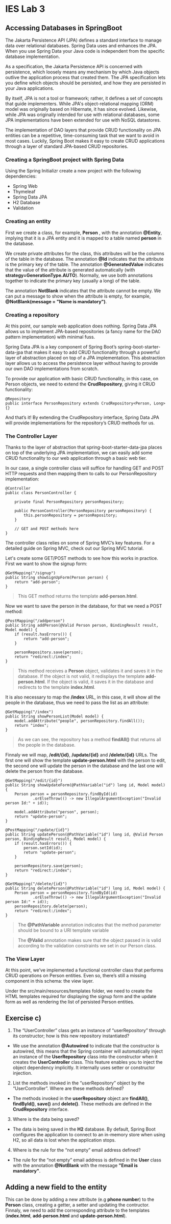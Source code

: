 # IES Lab 3

## Accessing Databases in SpringBoot

The Jakarta Persistence API (JPA) defines a standard interface to manage data over relational databases. Spring Data uses and enhances the JPA. When you use Spring Data your Java code is independent
from the specific database implementation.

As a specification, the Jakarta Persistence API is concerned with persistence, which loosely means any mechanism by which Java objects outlive the application process that created them. The JPA specification lets you define which objects should be persisted, and how they are persisted in your Java applications.

By itself, JPA is not a tool or framework; rather, it defines a set of concepts that guide implementers. While JPA's object-relational mapping (ORM) model was originally based on Hibernate, it has since evolved. Likewise, while JPA was originally intended for use with relational databases, some JPA implementations have been extended for use with NoSQL datastores.

The implementation of DAO layers that provide CRUD functionality on JPA entities can be a repetitive, time-consuming task that we want to avoid in most cases.
Luckily, Spring Boot makes it easy to create CRUD applications through a layer of standard JPA-based CRUD repositories.

### Creating a SpringBoot project with Spring Data

Using the Spring Initializr create a new project with the following dependencies:

- Spring Web
- Thymeleaf
- Spring Data JPA
- H2 Database
- Validation

### Creating an entity

First we create a class, for example, **Person** , with the annotation **@Entity**, implying that it is a JPA entity and it is mapped to a table named **person** in the database.

We create private attributes for the class, this attributes will be the columns of the table in the database. The annotation **@Id** indicates that the attribute is the primary key of the table. The annotation **@GeneratedValue** indicates that the value of the attribute is generated automatically (with **strategy=GenerationType.AUTO**). Normally, we use both annotations together to indicate the primary key (usually a long) of the table.

The annotation **NotBlank** indicates that the attribute cannot be empty. We can put a message to show when the attribute is empty, for example, **@NotBlank(message = "Name is mandatory")**.

### Creating a repository

At this point, our sample web application does nothing.
Spring Data JPA allows us to implement JPA-based repositories (a fancy name for the DAO pattern implementation) with minimal fuss.

Spring Data JPA is a key component of Spring Boot’s spring-boot-starter-data-jpa that makes it easy to add CRUD functionality through a powerful layer of abstraction placed on top of a JPA implementation. This abstraction layer allows us to access the persistence layer without having to provide our own DAO implementations from scratch.

To provide our application with basic CRUD functionality, in this case, on Person objects, we need to extend the **CrudRepository**, giving
it CRUD functionality:
```
@Repository
public interface PersonRepository extends CrudRepository<Person, Long> {}
```

And that’s it! By extending the CrudRepository interface, Spring Data JPA will provide implementations for the repository’s CRUD methods for us.

### The Controller Layer

Thanks to the layer of abstraction that spring-boot-starter-data-jpa places on top of the underlying JPA implementation, we can easily add some CRUD functionality to our web application through a basic web tier.

In our case, a single controller class will suffice for handling GET and POST HTTP requests and then mapping them to calls to our PersonRepository implementation:

```
@Controller
public class PersonController {

    private final PersonRepository personRepository;

    public PersonController(PersonRepository personRepository) {
        this.personRepository = personRepository;
    }

    // GET and POST methods here
}
```

The controller class relies on some of Spring MVC’s key features. For a detailed guide on Spring MVC, check out our Spring MVC tutorial.

Let's create some GET/POST methods to see how this works in practice.
First we want to show the signup form:

```
@GetMapping("/signup")
public String showSignUpForm(Person person) {
    return "add-person";
}
```
> This GET method returns the template **add-person.html**.

Now we want to save the person in the database, for that we need a POST method:

```
@PostMapping("/addperson")
public String addPerson(@Valid Person person, BindingResult result, Model model) {
    if (result.hasErrors()) {
        return "add-person";
    }
    
    personRepository.save(person);
    return "redirect:/index";
}
```
> This method receives a **Person** object, validates it and saves it in the database. If the object is not valid, it redisplays the template **add-person.html**. If the object is valid, it saves it in the database and redirects to the template **index.html**.

It is also necessary to map the **/index** URL, in this case, it will show all the people in the database, thus we need to pass the list as an attribute:

```
@GetMapping("/index")
public String showPersonList(Model model) {
    model.addAttribute("people", personRepository.findAll());
    return "index";
}
```
> As we can see, the repository has a method **findAll()** that returns all the people in the database.

Finnaly we will map, **/edit/{id}**, **/update/{id}** and **/delete/{id}** URLs. The first one will show the template **update-person.html** with the person to edit, the second one will update the person in the database and the last one will delete the person from the database.

```
@GetMapping("/edit/{id}")
public String showUpdateForm(@PathVariable("id") long id, Model model) {
    Person person = personRepository.findById(id)
            .orElseThrow(() -> new IllegalArgumentException("Invalid person Id:" + id));

    model.addAttribute("person", person);
    return "update-person";
}

@PostMapping("/update/{id}")
public String updatePerson(@PathVariable("id") long id, @Valid Person person, BindingResult result, Model model) {
    if (result.hasErrors()) {
        person.setId(id);
        return "update-person";
    }

    personRepository.save(person);
    return "redirect:/index";
}

@GetMapping("/delete/{id}")
public String deletePerson(@PathVariable("id") long id, Model model) {
    Person person = personRepository.findById(id)
            .orElseThrow(() -> new IllegalArgumentException("Invalid person Id:" + id));
    personRepository.delete(person);
    return "redirect:/index";
}
```
> The **@PathVariable** annotation indicates that the method parameter should be bound to a URI template variable

> The **@Valid** annotation makes sure that the object passed in is valid according to the validation constraints we set in our Person class.

### The View Layer

At this point, we’ve implemented a functional controller class that performs CRUD operations on Person entities. Even so, there’s still a missing component in this schema: the view layer.

Under the src/main/resources/templates folder, we need to create the HTML templates required for displaying the signup form and the update form as well as rendering the list of persisted Person entities.

## Exercise c)

1. The “UserController” class gets an instance of “userRepository” through its constructor; how is this new repository instantiated?

- We use the annotation **@Autowired** to indicate that the constructor is autowired, this means that the Spring container will automatically inject an instance of the **UserRepository** class into the constructor when it creates the **UserController** class.
This feature enables you to inject the object dependency implicitly. It internally uses setter or constructor injection.

2. List the methods invoked in the “userRepository” object by the “UserController”. Where are these methods defined?

- The methods invoked in the **userRepository** object are **findAll()**, **findById()**, **save()** and **delete()**.
These methods are defined in the **CrudRepository** interface.

3. Where is the data being saved?

- The data is being saved in the **H2** database. By default, Spring Boot configures the application to connect to an in-memory store when using H2, so all data is lost when the application stops.

4. Where is the rule for the “not empty” email address defined?

- The rule for the “not empty” email address is defined in the **User** class with the annotation **@NotBlank** with the message **"Email is mandatory"**.

## Adding a new field to the entity

This can be done by adding a new attribute (e.g **phone number**) to the **Person** class, creating a getter, a setter and updating the contructor. Finnaly, we need to add the corresponding attribute to the templates (**index.html**, **add-person.html** and **update-person.html**).